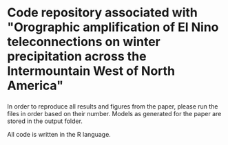 # Code repository associated with "Orographic amplification of El Nino teleconnections on winter precipitation across the Intermountain West of North America"
###

In order to reproduce all results and figures from the paper, please run the files in order based on their number. Models as generated for the paper are stored in the output folder.

All code is written in the R language. 
